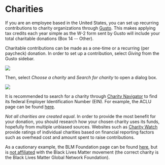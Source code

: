 # Charities

If you are an employee based in the United States, you can set up recurring contributions to charity organizations through [Gusto](https://manage.gusto.com/giving). This makes applying tax credits each year simple as the W-2 form sent by Gusto will include your total charitable donations (Box 14 -- Other).

Charitable contributions can be made as a one-time or a recurring (per paycheck) donation. In order to set up a contribution, select _Giving_ from the Gusto sidebar.

![](https://storage.googleapis.com/sourcegraph-assets/gusto-giving-sidebar.png)

Then, select _Choose a charity_ and _Search for charity_ to open a dialog box.

![](https://storage.googleapis.com/sourcegraph-assets/gusto-giving-modal.png)

It is recommended to search for a charity through [Charity Navigator](https://www.charitynavigator.org) to find its federal Employer Identification Number (EIN). For example, the ACLU page can be found [here](https://www.charitynavigator.org/index.cfm?bay=search.summary&orgid=3247).

*Not all charities are created equal*. In order to provide the most benefit for your donation, you should research how your chosen charity uses its funds, hopefully from multiple unbiased sources. Websites such as [Charity Watch](https://www.charitywatch.org/top-rated-charities) provide ratings of individual charities based on financial reporting factors such as overhead cost and amount spent to raise contributions.

As a cautionary example, the BLM Foundation page can be found [here](https://www.charitynavigator.org/index.cfm?bay=search.profile&ein=474143254), but is [not affiliated](https://www.buzzfeednews.com/article/ryanmac/black-lives-matter-foundation-unrelated-blm-donations) with the Black Lives Matter movement (the correct charity is the Black Lives Matter Global Network Foundation).
